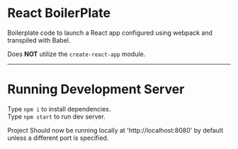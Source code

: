 # React BoilerPlate

Boilerplate code to launch a React app configured using webpack and transpiled with Babel.  

Does __NOT__ utilize the `create-react-app` module.

----
# Running Development Server

Type `npm i` to install dependencies.  
Type `npm start` to run dev server.  
  
Project Should now be running locally at 'http://localhost:8080' by default unless a different port is specified.

